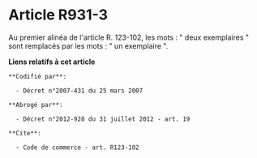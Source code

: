 # Article R931-3

Au premier alinéa de l'article R. 123-102, les mots : " deux exemplaires " sont remplacés par les mots : " un exemplaire ".

**Liens relatifs à cet article**

	**Codifié par**:

	  - Décret n°2007-431 du 25 mars 2007

	**Abrogé par**:

	  - Décret n°2012-928 du 31 juillet 2012 - art. 19

	**Cite**:

	  - Code de commerce - art. R123-102
